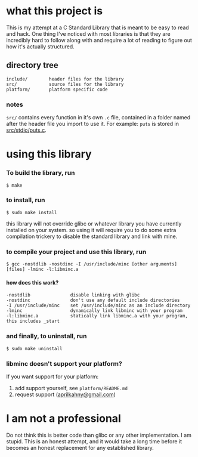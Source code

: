 # what this project is
This is my attempt at a C Standard Library that is meant to be easy to read and hack.
One thing I've noticed with most libraries is that they are incredibly hard to follow along with and require a lot of reading to figure out how it's actually structured.

## directory tree
```
include/        header files for the library
src/            source files for the library
platform/       platform specific code
```

### notes
`src/` contains every function in it's own `.c` file, contained in a folder named after the header file you import to use it. For example: `puts` is stored in [src/stdio/puts.c](src/stdio/puts.c).

# using this library
### To build the library, run
```console
$ make
```

### to install, run
```console
$ sudo make install
```
this library will not override glibc or whatever library you have currently installed on your system. so using it will require you to do some extra compilation trickery to disable the standard library and link with mine.

### to compile your project and use this library, run
```console
$ gcc -nostdlib -nostdinc -I /usr/include/minc [other arguments] [files] -lminc -l:libminc.a
```
#### how does this work?
```
-nostdlib               disable linking with glibc
-nostdinc               don't use any default include directories
-I /usr/include/minc    set /usr/include/minc as an include directory
-lminc                  dynamically link libminc with your program
-l:libminc.a            statically link libminc.a with your program, this includes _start
```

### and finally, to uninstall, run
```console
$ sudo make uninstall
```

### libminc doesn't support your platform?
If you want support for your platform:
 1. add support yourself, see `platform/README.md`
 2. request support (aprilkahny@gmail.com)

# I am not a professional
Do not think this is better code than glibc or any other implementation. I am stupid. This is an honest attempt, and it would take a long time before it becomes an honest replacement for any established library.
